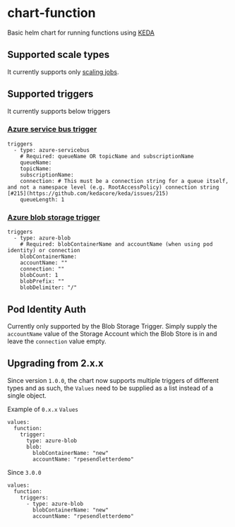 # chart-function

Basic helm chart for running functions using [KEDA](https://keda.sh/)

## Supported scale types

It currently supports only [scaling jobs](https://keda.sh/docs/1.4/concepts/scaling-jobs/).

## Supported triggers

It currently supports below triggers
### [Azure service bus trigger](https://keda.sh/docs/1.4/scalers/azure-service-bus/)
```helmyaml
triggers
  - type: azure-servicebus 
    # Required: queueName OR topicName and subscriptionName
    queueName:
    topicName:
    subscriptionName:
    connection: # This must be a connection string for a queue itself, and not a namespace level (e.g. RootAccessPolicy) connection string [#215](https://github.com/kedacore/keda/issues/215)
    queueLength: 1
```
### [Azure blob storage trigger](https://keda.sh/docs/1.4/scalers/azure-storage-blob/)
```helmyaml
triggers
  - type: azure-blob
    # Required: blobContainerName and accountName (when using pod identity) or connection
    blobContainerName:
    accountName: ""
    connection: ""
    blobCount: 1
    blobPrefix: ""
    blobDelimiter: "/"
```

## Pod Identity Auth

Currently only supported by the Blob Storage Trigger. Simply supply the `accountName` value of the Storage Account which 
the Blob Store is in and leave the `connection` value empty.

## Upgrading from 2.x.x
Since version `1.0.0`, the chart now supports multiple triggers of different types and as such, the `Values` need to be 
supplied as a list instead of a single object.

Example of `0.x.x` `Values`
```helmyaml
values:
  function:
    trigger:
      type: azure-blob
      blob:
        blobContainerName: "new"
        accountName: "rpesendletterdemo"
```

Since `3.0.0`
```helmyaml
values:
  function:
    triggers:
      - type: azure-blob
        blobContainerName: "new"
        accountName: "rpesendletterdemo"
```
